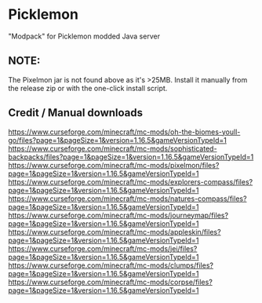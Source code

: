 # Picklemon
"Modpack" for Picklemon modded Java server

## NOTE: 
The Pixelmon jar is not found above as it's >25MB. Install it manually from the release zip or with the one-click install script.

## Credit / Manual downloads
https://www.curseforge.com/minecraft/mc-mods/oh-the-biomes-youll-go/files?page=1&pageSize=1&version=1.16.5&gameVersionTypeId=1    
https://www.curseforge.com/minecraft/mc-mods/sophisticated-backpacks/files?page=1&pageSize=1&version=1.16.5&gameVersionTypeId=1  
https://www.curseforge.com/minecraft/mc-mods/pixelmon/files?page=1&pageSize=1&version=1.16.5&gameVersionTypeId=1  
https://www.curseforge.com/minecraft/mc-mods/explorers-compass/files?page=1&pageSize=1&version=1.16.5&gameVersionTypeId=1  
https://www.curseforge.com/minecraft/mc-mods/natures-compass/files?page=1&pageSize=1&version=1.16.5&gameVersionTypeId=1  
https://www.curseforge.com/minecraft/mc-mods/journeymap/files?page=1&pageSize=1&version=1.16.5&gameVersionTypeId=1  
https://www.curseforge.com/minecraft/mc-mods/appleskin/files?page=1&pageSize=1&version=1.16.5&gameVersionTypeId=1  
https://www.curseforge.com/minecraft/mc-mods/jei/files?page=1&pageSize=1&version=1.16.5&gameVersionTypeId=1  
https://www.curseforge.com/minecraft/mc-mods/clumps/files?page=1&pageSize=1&version=1.16.5&gameVersionTypeId=1  
https://www.curseforge.com/minecraft/mc-mods/corpse/files?page=1&pageSize=1&version=1.16.5&gameVersionTypeId=1  
